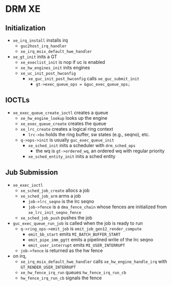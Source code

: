DRM XE
======

## Initialization

- `xe_irq_install` installs irq
  - `guc2host_irq_handler`
  - `xe_irq_msix_default_hwe_handler`
- `xe_gt_init` inits a GT
  - `xe_execlist_init` is nop if uc is enabled
  - `xe_hw_engines_init` inits engines
  - `xe_uc_init_post_hwconfig`
    - `xe_guc_init_post_hwconfig` calls `xe_guc_submit_init`
      - `gt->exec_queue_ops = &guc_exec_queue_ops;`

## IOCTLs

- `xe_exec_queue_create_ioctl` creates a queue
  - `xe_hw_engine_lookup` looks up the engine
  - `xe_exec_queue_create` creates the queue
  - `xe_lrc_create` creates a logical ring context
    - `lrc->bo` holds the ring buffer, sw states (e.g., seqno), etc.
  - `q->ops->init` is usually `guc_exec_queue_init`
    - `xe_sched_init` inits a scheduler with `drm_sched_ops`
      - the wq is `gt->ordered_wq`, an ordered wq with regular priority
    - `xe_sched_entity_init` inits a sched entity

## Jub Submission

- `xe_exec_ioctl`
  - `xe_sched_job_create` allocs a job
  - `xe_sched_job_arm` arms a job
    - `job->lrc_seqno`  is the lrc seqno
    - `job->fence` is a `dma_fence_chain` whose fences are initialized from
      `xe_lrc_init_seqno_fence`
  - `xe_sched_job_push` pushes the job
- `guc_exec_queue_run_job` is called when the job is ready to run
  - `q->ring_ops->emit_job` is `emit_job_gen12_render_compute`
    - `emit_bb_start` emits `MI_BATCH_BUFFER_START`
    - `emit_pipe_imm_ggtt` emits a pipelined write of the lrc seqno
    - `emit_user_interrupt` emits `MI_USER_INTERRUPT`
  - `job->fence` is returned as the hw fence
- on irq,
  - `xe_irq_msix_default_hwe_handler` calls `xe_hw_engine_handle_irq` with
    `GT_RENDER_USER_INTERRUPT`
  - `xe_hw_fence_irq_run` queues `hw_fence_irq_run_cb`
  - `hw_fence_irq_run_cb` signals the fence
